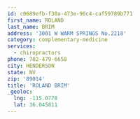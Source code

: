 ```yaml
---
id: c0689efb-f30a-473e-90c4-caf59789b771
first_name: ROLAND
last_name: BRIM
address: '3001 W WARM SPRINGS No.2218'
category: complementary-medicine
services:
  - chiropractors
phone: 702-479-6650
city: HENDERSON
state: NV
zip: '89014'
title: 'ROLAND BRIM'
_geoloc:
  lng: -115.0778
  lat: 36.045811
---
```

